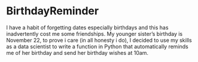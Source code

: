# BirthdayReminder
I have a habit of forgetting dates especially birthdays and this has inadvertently cost me some friendships. My younger sister’s birthday is November 22, to prove i care (in all honesty i do), I decided to use my skills as a data scientist to write a function in Python that automatically reminds me of her birthday and send her birthday wishes at 10am.
